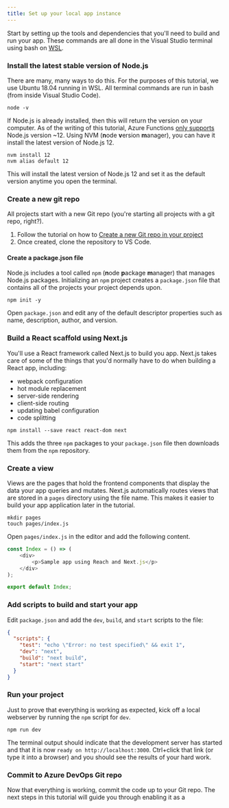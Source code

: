 ```yaml
---
title: Set up your local app instance
---
```


Start by setting up the tools and dependencies that you'll need to build and run your app. These commands are all done in the Visual Studio terminal using bash on [WSL](https://docs.microsoft.com/en-us/windows/wsl/about?context=/windows/dev-environment/dev-environment-context).

### Install the latest stable version of Node.js

There are many, many ways to do this. For the purposes of this tutorial, we use Ubuntu 18.04 running in WSL. All terminal commands are run in bash (from inside Visual Studio Code).

```terminal
node -v
```

If Node.js is already installed, then this will return the version on your computer. As of the writing of this tutorial, Azure Functions [only supports](https://docs.microsoft.com/en-us/azure/azure-functions/functions-reference-node#node-version) Node.js version ~12. Using NVM (**n**ode **v**ersion **m**anager), you can have it install the latest version of Node.js 12.

```terminal
nvm install 12
nvm alias default 12
```

This will install the latest version of Node.js 12 and set it as the default version anytime you open the terminal.

### Create a new git repo

All projects start with a new Git repo (you're starting all projects with a git repo, right?).

1. Follow the tutorial on how to [Create a new Git repo in your project](https://docs.microsoft.com/en-us/azure/devops/repos/git/create-new-repo?view=azure-devops)
1. Once created, clone the repository to VS Code.

#### Create a package.json file

Node.js includes a tool called `npm` (**n**ode **p**ackage **m**anager) that manages Node.js packages. Initializing an `npm` project creates a `package.json` file that contains all of the projects your project depends upon.

```terminal
npm init -y
```

Open `package.json` and edit any of the default descriptor properties such as name, description, author, and version.

### Build a React scaffold using Next.js

You'll use a React framework called Next.js to build you app. Next.js takes care of some of the things that you'd normally have to do when building a React app, including:

- webpack configuration
- hot module replacement
- server-side rendering
- client-side routing
- updating babel configuration
- code splitting

```terminal
npm install --save react react-dom next
```

This adds the three `npm` packages to your `package.json` file then downloads them from the `npm` repository.

### Create a view

Views are the pages that hold the frontend components that display the data your app queries and mutates. Next.js automatically routes views that are stored in a `pages` directory using the file name. This makes it easier to build your app application later in the tutorial.

```terminal
mkdir pages
touch pages/index.js
```

Open `pages/index.js` in the editor and add the following content.

```js
const Index = () => (
    <div>
        <p>Sample app using Reach and Next.js</p>
    </div>
);

export default Index;
```

### Add scripts to build and start your app

Edit `package.json` and add the `dev`, `build`, and `start` scripts to the file:

```json
{
  "scripts": {
    "test": "echo \"Error: no test specified\" && exit 1",
    "dev": "next",
    "build": "next build",
    "start": "next start"
  }
}
```

### Run your project

Just to prove that everything is working as expected, kick off a local webserver by running the `npm` script for `dev`.

```terminal
npm run dev
```

The terminal output should indicate that the development server has started and that it is now `ready on http://localhost:3000`. Ctrl+click that link (or type it into a browser) and you should see the results of your hard work.

### Commit to Azure DevOps Git repo

Now that everything is working, commit the code up to your Git repo. The next steps in this tutorial will guide you through enabling it as a 